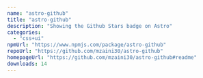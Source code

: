 ```yaml
---
name: "astro-github"
title: "astro-github"
description: "Showing the Github Stars badge on Astro"
categories:
  - "css+ui"
npmUrl: "https://www.npmjs.com/package/astro-github"
repoUrl: "https://github.com/mzaini30/astro-github"
homepageUrl: "https://github.com/mzaini30/astro-github#readme"
downloads: 14
---
```

